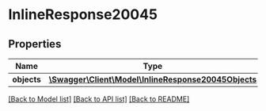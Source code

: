 # InlineResponse20045

## Properties
Name | Type | Description | Notes
------------ | ------------- | ------------- | -------------
**objects** | [**\Swagger\Client\Model\InlineResponse20045Objects**](InlineResponse20045Objects.md) |  | [optional] 

[[Back to Model list]](../../README.md#documentation-for-models) [[Back to API list]](../../README.md#documentation-for-api-endpoints) [[Back to README]](../../README.md)


